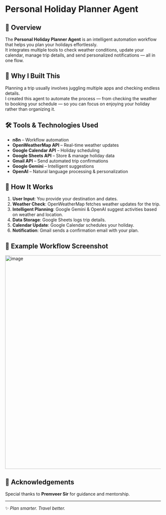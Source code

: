 # Personal Holiday Planner Agent

## 📌 Overview
The **Personal Holiday Planner Agent** is an intelligent automation workflow that helps you plan your holidays effortlessly.  
It integrates multiple tools to check weather conditions, update your calendar, manage trip details, and send personalized notifications — all in one flow.

## 🚀 Why I Built This
Planning a trip usually involves juggling multiple apps and checking endless details.  
I created this agent to automate the process — from checking the weather to booking your schedule — so you can focus on enjoying your holiday rather than organizing it.

## 🛠️ Tools & Technologies Used
- **n8n** – Workflow automation
- **OpenWeatherMap API** – Real-time weather updates
- **Google Calendar API** – Holiday scheduling
- **Google Sheets API** – Store & manage holiday data
- **Gmail API** – Send automated trip confirmations
- **Google Gemini** – Intelligent suggestions
- **OpenAI** – Natural language processing & personalization

## 📂 How It Works
1. **User Input**: You provide your destination and dates.
2. **Weather Check**: OpenWeatherMap fetches weather updates for the trip.
3. **Intelligent Planning**: Google Gemini & OpenAI suggest activities based on weather and location.
4. **Data Storage**: Google Sheets logs trip details.
5. **Calendar Update**: Google Calendar schedules your holiday.
6. **Notification**: Gmail sends a confirmation email with your plan.

## 📸 Example Workflow Screenshot
<img width="1563" height="689" alt="image" src="https://github.com/user-attachments/assets/ed984456-500b-48d1-a6b0-fe801ebb7ffe" />


## 🤝 Acknowledgements
Special thanks to **Premveer Sir** for guidance and mentorship.

---
✨ *Plan smarter. Travel better.*
